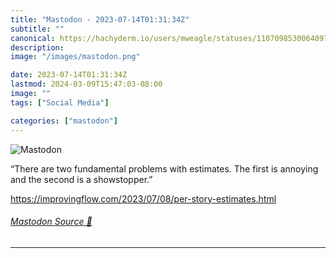 ```yaml
---
title: "Mastodon - 2023-07-14T01:31:34Z"
subtitle: ""
canonical: https://hachyderm.io/users/mweagle/statuses/110709853006409748
description:
image: "/images/mastodon.png"

date: 2023-07-14T01:31:34Z
lastmod: 2024-03-09T15:47:03-08:00
image: ""
tags: ["Social Media"]

categories: ["mastodon"]
---
```

![Mastodon](/images/mastodon.png)

<p>“There are two fundamental problems with estimates. The first is annoying and the second is a showstopper.”</p><p><a href="https://improvingflow.com/2023/07/08/per-story-estimates.html" target="_blank" rel="nofollow noopener noreferrer" translate="no"><span class="invisible">https://</span><span class="ellipsis">improvingflow.com/2023/07/08/p</span><span class="invisible">er-story-estimates.html</span></a></p>


###### [Mastodon Source 🐘](https://hachyderm.io/@mweagle/110709853006409748)

___
